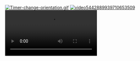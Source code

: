 <a href="https://gifyu.com/image/Smx6N"><img src="https://github.com/AnastasiaBlinova/ProjectKotlin/blob/main/m9_quiz_location/HAU.mp4" alt="Timer-change-orientation.gif" border="0" /></a>
<a href="https://gifyu.com/image/SgC0M"><img src="https://s11.gifyu.com/images/SgC0M.gif" alt="video5442889939710653509" border="0" /></a>
![](https://github.com/AnastasiaBlinova/ProjectKotlin/blob/main/m9_quiz_location/HAU.mp4)
